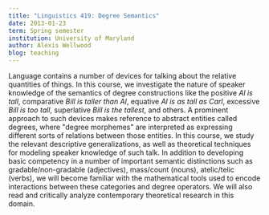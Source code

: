 ```yaml
---
title: "Linguistics 419: Degree Semantics"
date: 2013-01-23
term: Spring semester 
institution: University of Maryland
author: Alexis Wellwood
blog: teaching
---
```


Language contains a number of devices for talking about the relative quantities of things. In this course, we investigate the nature of speaker knowledge of the semantics of degree constructions like the positive *Al is tall*, comparative *Bill is taller than Al*, equative *Al is as tall as Carl*, excessive *Bill is too tall*, superlative *Bill is the tallest*, and others. A prominent approach to such devices makes reference to abstract entities called degrees, where \"degree morphemes\" are interpreted as expressing different sorts of relations between those entities. In this course, we study the relevant descriptive generalizations, as well as theoretical techniques for modeling speaker knowledge of such talk. In addition to developing basic competency in a number of important semantic distinctions such as gradable/non-gradable (adjectives), mass/count (nouns), atelic/telic (verbs), we will become familiar with the mathematical tools used to encode interactions between these categories and degree operators. We will also read and critically analyze contemporary theoretical research in this domain.